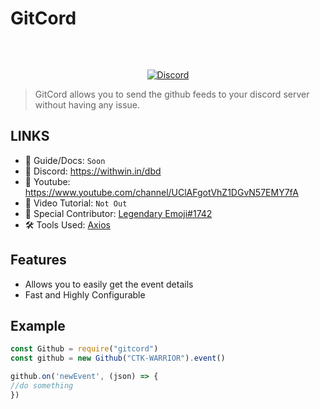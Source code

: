 # GitCord
<p align="center"><img align="center" style="width:1px" src="https://cdn.discordapp.com/attachments/824651779757047808/836387276246089798/20210427_051416.png"/></p><br/>
<p align="center">
  <a href="https://withwin.in/dbd"><img src="https://badgen.net/discord/online-members/7SFVH6yUuE" alt="Discord"></a>
 </p>

> GitCord allows you to send the github feeds to your discord server without having any issue.

## LINKS

- 📃 Guide/Docs: `Soon`
- 💬 Discord: https://withwin.in/dbd
- 🎥 Youtube: https://www.youtube.com/channel/UClAFgotVhZ1DGvN57EMY7fA
- 🙌 Video Tutorial: `Not Out`
- 💪 Special Contributor: [Legendary Emoji#1742](https://github.com/LegendaryEmoji)
- 🛠 Tools Used: [Axios](https://www.npmjs.com/package/axios)

## Features

- Allows you to easily get the event details
- Fast and Highly Configurable

## Example

```js
const Github = require("gitcord")
const github = new Github("CTK-WARRIOR").event()

github.on('newEvent', (json) => {
//do something
})
```
